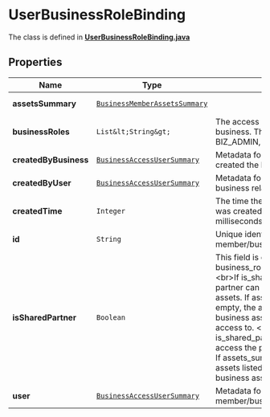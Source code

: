 

# UserBusinessRoleBinding

The class is defined in **[UserBusinessRoleBinding.java](../../src/main/java/org/openapitools/model/UserBusinessRoleBinding.java)**

## Properties

Name | Type | Description | Notes
------------ | ------------- | ------------- | -------------
**assetsSummary** | [`BusinessMemberAssetsSummary`](BusinessMemberAssetsSummary.md) |  |  [optional property]
**businessRoles** | `List&lt;String&gt;` | The access level a user has on the business. This can be EMPLOYEE, BIZ_ADMIN, or PARTNER. |  [optional property]
**createdByBusiness** | [`BusinessAccessUserSummary`](BusinessAccessUserSummary.md) | Metadata for the business that created the business relationship. |  [optional property]
**createdByUser** | [`BusinessAccessUserSummary`](BusinessAccessUserSummary.md) | Metadata for the user that created the business relationship. |  [optional property]
**createdTime** | `Integer` | The time the business relationship was created. Returned in milliseconds. |  [optional property]
**id** | `String` | Unique identifier of the business member/business partner/employer. |  [optional property]
**isSharedPartner** | `Boolean` | This field is only relevant when business_role&#x3D;\&quot;PARTNER\&quot;. &lt;br&gt;If is_shared_partner&#x3D;FALSE, the partner can access your business assets. If assets_summary is not empty, the assets listed are your business assets the partner has access to. &lt;br&gt;If is_shared_partner&#x3D;TRUE, you can access the partner&#39;s business asset. If assets_summary is not empty, the assets listed are the partner&#39;s business assets you have access to. |  [optional property]
**user** | [`BusinessAccessUserSummary`](BusinessAccessUserSummary.md) | Metadata for the business member/business partner/employer. |  [optional property]










